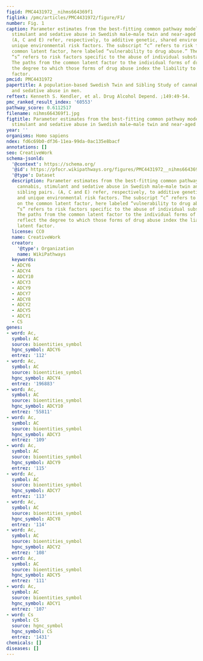 ```yaml
---
figid: PMC4431972__nihms664369f1
figlink: /pmc/articles/PMC4431972/figure/F1/
number: Fig. 1
caption: Parameter estimates from the best-fitting common pathway model for cannabis,
  stimulant and sedative abuse in Swedish male–male twin and near-aged sibling pairs.
  (A, C and E) refer, respectively, to additive genetic, shared environmental, and
  unique environmental risk factors. The subscript “c” refers to risk factors on the
  common latent factor, here labeled “vulnerability to drug abuse.” The subscript
  “s” refers to risk factors specific to the abuse of individual substance classes.
  The paths from the common latent factor to the individual forms of drug abuse reflect
  the degree to which those forms of drug abuse index the liability to the latent
  factor.
pmcid: PMC4431972
papertitle: A population-based Swedish Twin and Sibling Study of cannabis, stimulant
  and sedative abuse in men.
reftext: Kenneth S. Kendler, et al. Drug Alcohol Depend. ;149:49-54.
pmc_ranked_result_index: '60553'
pathway_score: 0.6112517
filename: nihms664369f1.jpg
figtitle: Parameter estimates from the best-fitting common pathway model for cannabis,
  stimulant and sedative abuse in Swedish male–male twin and near-aged sibling pairs
year: ''
organisms: Homo sapiens
ndex: fd6c69b0-df36-11ea-99da-0ac135e8bacf
annotations: []
seo: CreativeWork
schema-jsonld:
  '@context': https://schema.org/
  '@id': https://pfocr.wikipathways.org/figures/PMC4431972__nihms664369f1.html
  '@type': Dataset
  description: Parameter estimates from the best-fitting common pathway model for
    cannabis, stimulant and sedative abuse in Swedish male–male twin and near-aged
    sibling pairs. (A, C and E) refer, respectively, to additive genetic, shared environmental,
    and unique environmental risk factors. The subscript “c” refers to risk factors
    on the common latent factor, here labeled “vulnerability to drug abuse.” The subscript
    “s” refers to risk factors specific to the abuse of individual substance classes.
    The paths from the common latent factor to the individual forms of drug abuse
    reflect the degree to which those forms of drug abuse index the liability to the
    latent factor.
  license: CC0
  name: CreativeWork
  creator:
    '@type': Organization
    name: WikiPathways
  keywords:
  - ADCY6
  - ADCY4
  - ADCY10
  - ADCY3
  - ADCY9
  - ADCY7
  - ADCY8
  - ADCY2
  - ADCY5
  - ADCY1
  - CS
genes:
- word: Ac,
  symbol: AC
  source: bioentities_symbol
  hgnc_symbol: ADCY6
  entrez: '112'
- word: Ac,
  symbol: AC
  source: bioentities_symbol
  hgnc_symbol: ADCY4
  entrez: '196883'
- word: Ac,
  symbol: AC
  source: bioentities_symbol
  hgnc_symbol: ADCY10
  entrez: '55811'
- word: Ac,
  symbol: AC
  source: bioentities_symbol
  hgnc_symbol: ADCY3
  entrez: '109'
- word: Ac,
  symbol: AC
  source: bioentities_symbol
  hgnc_symbol: ADCY9
  entrez: '115'
- word: Ac,
  symbol: AC
  source: bioentities_symbol
  hgnc_symbol: ADCY7
  entrez: '113'
- word: Ac,
  symbol: AC
  source: bioentities_symbol
  hgnc_symbol: ADCY8
  entrez: '114'
- word: Ac,
  symbol: AC
  source: bioentities_symbol
  hgnc_symbol: ADCY2
  entrez: '108'
- word: Ac,
  symbol: AC
  source: bioentities_symbol
  hgnc_symbol: ADCY5
  entrez: '111'
- word: Ac,
  symbol: AC
  source: bioentities_symbol
  hgnc_symbol: ADCY1
  entrez: '107'
- word: Cs
  symbol: CS
  source: hgnc_symbol
  hgnc_symbol: CS
  entrez: '1431'
chemicals: []
diseases: []
---
```

